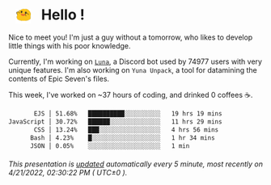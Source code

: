 <h1>   <img src="./spoink.gif" style="vertical-align:middle;" width="30px">   Hello ! </h1>

Nice to meet you! I'm just a guy without a tomorrow, who likes to develop little things with his poor knowledge.

Currently, I'm working on <a href='https://github.com/Asgarrrr/Luna'>`Luna`</a>, a Discord bot used by 74977 users with very unique features. I'm also working on `Yuna Unpack`, a tool for datamining the contents of Epic Seven's files.

This week, I've worked on ~37 hours of coding, and drinked 0 coffees ☕.

```
       EJS │ 51.68%   ██████████░░░░░░░░░░   19 hrs 19 mins
JavaScript │ 30.72%   ██████░░░░░░░░░░░░░░   11 hrs 29 mins
       CSS │ 13.24%   ███░░░░░░░░░░░░░░░░░   4 hrs 56 mins
      Bash │ 4.23%    █░░░░░░░░░░░░░░░░░░░   1 hr 34 mins
      JSON │ 0.05%    ░░░░░░░░░░░░░░░░░░░░   1 min
```

###### This presentation is [updated](https://github.com/Asgarrrr) automatically every 5 minute, most recently on 4/21/2022, 02:30:22 PM ( UTC±0 ).